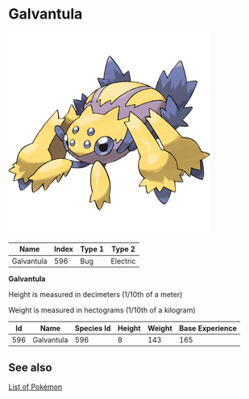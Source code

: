 # Galvantula


![Galvantula](images/596.png)

| **Name** | **Index** | **Type 1** | **Type 2** |
|----|----|----|----|
| Galvantula | 596 | Bug | Electric  |

**Galvantula** 


Height is measured in decimeters (1/10th of a meter)

Weight is measured in hectograms (1/10th of a kilogram)

| **Id** | **Name** | **Species Id** | **Height** | **Weight** | **Base Experience** |
|--------|----------|----------------|------------|------------|---------------------|
| 596 | Galvantula | 596 | 8 | 143 | 165 |


## See also

[List of Pokémon](../pokemon.md)

